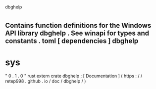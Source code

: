#
dbghelp
#
Contains
function
definitions
for
the
Windows
API
library
dbghelp
.
See
winapi
for
types
and
constants
.
toml
[
dependencies
]
dbghelp
-
sys
=
"
0
.
1
.
0
"
rust
extern
crate
dbghelp
;
[
Documentation
]
(
https
:
/
/
retep998
.
github
.
io
/
doc
/
dbghelp
/
)
